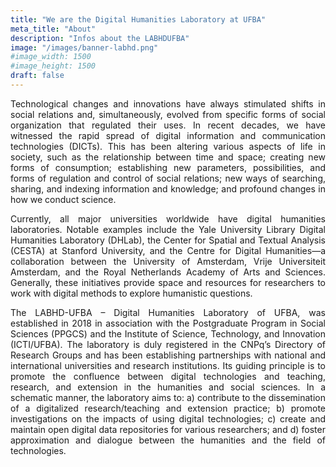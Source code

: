 ```yaml
---
title: "We are the Digital Humanities Laboratory at UFBA"
meta_title: "About"
description: "Infos about the LABHDUFBA"
image: "/images/banner-labhd.png"
#image_width: 1500
#image_height: 1500
draft: false
---
```


<div style="text-align: justify;">

Technological changes and innovations have always stimulated shifts in social relations and, simultaneously, evolved from specific forms of social organization that regulated their uses. In recent decades, we have witnessed the rapid spread of digital information and communication technologies (DICTs). This has been altering various aspects of life in society, such as the relationship between time and space; creating new forms of consumption; establishing new parameters, possibilities, and forms of regulation and control of social relations; new ways of searching, sharing, and indexing information and knowledge; and profound changes in how we conduct science.

Currently, all major universities worldwide have digital humanities laboratories. Notable examples include the Yale University Library Digital Humanities Laboratory (DHLab), the Center for Spatial and Textual Analysis (CESTA) at Stanford University, and the Centre for Digital Humanities—a collaboration between the University of Amsterdam, Vrije Universiteit Amsterdam, and the Royal Netherlands Academy of Arts and Sciences. Generally, these initiatives provide space and resources for researchers to work with digital methods to explore humanistic questions.

The LABHD-UFBA – Digital Humanities Laboratory of UFBA, was established in 2018 in association with the Postgraduate Program in Social Sciences (PPGCS) and the Institute of Science, Technology, and Innovation (ICTI/UFBA). The laboratory is duly registered in the CNPq’s Directory of Research Groups and has been establishing partnerships with national and international universities and research institutions. Its guiding principle is to promote the confluence between digital technologies and teaching, research, and extension in the humanities and social sciences. In a schematic manner, the laboratory aims to: a) contribute to the dissemination of a digitalized research/teaching and extension practice; b) promote investigations on the impacts of using digital technologies; c) create and maintain open digital data repositories for various researchers; and d) foster approximation and dialogue between the humanities and the field of technologies.
</div>

